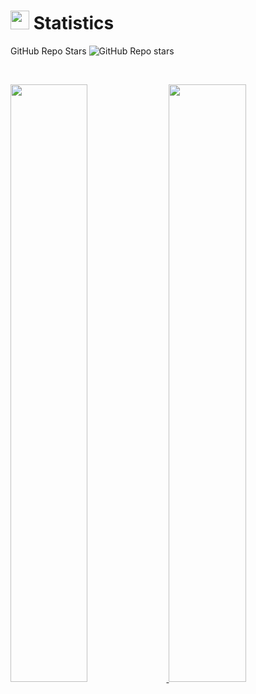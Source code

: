 
<!--
**MausamGaurav/MausamGaurav** is a ✨ _special_ ✨ repository because its `README.md` (this file) appears on your GitHub profile.

Here are some ideas to get you started:

- 🔭 I’m currently working on ...
- 🌱 I’m currently learning ...
- 👯 I’m looking to collaborate on ...
- 🤔 I’m looking for help with ...
- 💬 Ask me about ...
- 📫 How to reach me: ...
- 😄 Pronouns: ...
- ⚡ Fun fact: ...
-->

# <img src="https://media4.giphy.com/media/MIGbtLZoVjbl0bYbAd/giphy.gif?cid=ecf05e472t2h0i8d7dcjaoau9iqtchhr899hxmpxzzgc7lyw&rid=giphy.gif" width="30"> Statistics

<p align="left">
  <span> GitHub Repo Stars</span>
  <img alt="GitHub Repo stars" src="https://img.shields.io/github/stars/MausamGaurav">
</p>

<br/>
<p align="left">
  <a href="https://datagraphi.com/">
    <img width="49.5%" src="https://github-readme-stats.vercel.app/api?username=MausamGaurav&show_icons=true&include_all_commits=true&theme=radical&hide_border=true">
    <img width="49.5%" src="https://github-readme-streak-stats.herokuapp.com/?user=MausamGaurav&theme=radical&hide_border=true">		  
  </a>
</p>
<br>
